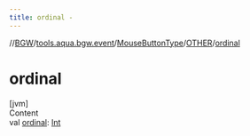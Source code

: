 ```yaml
---
title: ordinal -
---
```

//[BGW](../../../../index.md)/[tools.aqua.bgw.event](../../index.md)/[MouseButtonType](../index.md)/[OTHER](index.md)/[ordinal](ordinal.md)



# ordinal  
[jvm]  
Content  
val [ordinal](ordinal.md): [Int](https://kotlinlang.org/api/latest/jvm/stdlib/kotlin/-int/index.html)  



